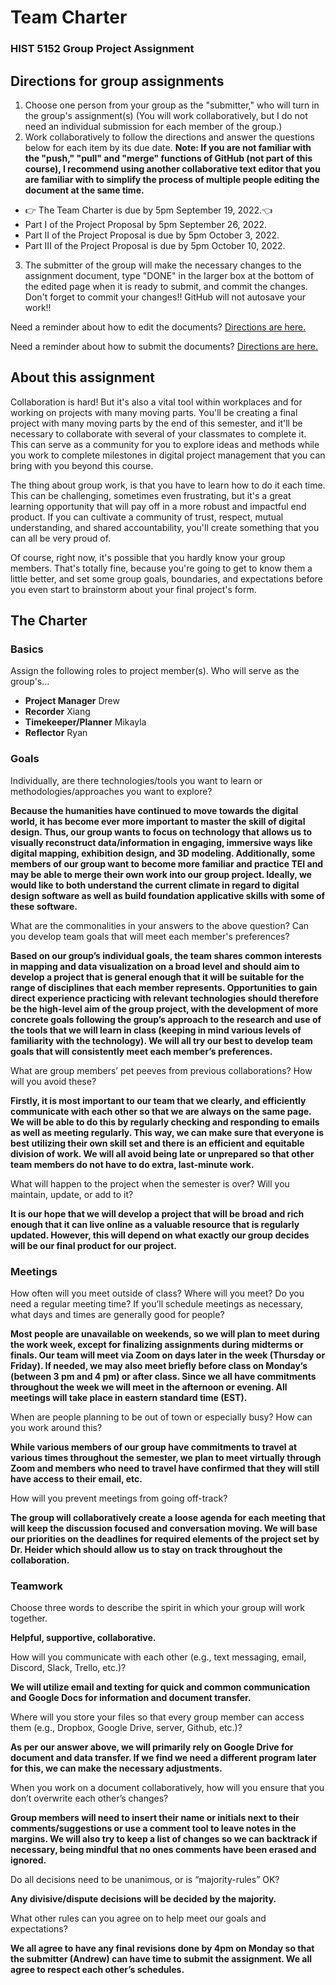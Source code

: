 # Team Charter
### HIST 5152 Group Project Assignment

## Directions for group assignments
1. Choose one person from your group as the "submitter," who will turn in the group's assignment(s) (You will work collaboratively, but I do not need an individual submission for each member of the group.)
2. Work collaboratively to follow the directions and answer the questions below for each item by its due date. **Note: If you are not familiar with the "push," "pull" and "merge" functions of GitHub (not part of this course), I recommend using another collaborative text editor that you are familiar with to simplify the process of multiple people editing the document at the same time.**
- 👉 The Team Charter is due by 5pm September 19, 2022.👈
- Part I of the Project Proposal by 5pm September 26, 2022.
- Part II of the Project Proposal is due by 5pm October 3, 2022.
- Part III of the Project Proposal is due by 5pm October 10, 2022.
3. The submitter of the group will make the necessary changes to the assignment document, type "DONE" in the larger box at the bottom of the edited page when it is ready to submit, and commit the changes. Don't forget to commit your changes!! GitHub will not autosave your work!!

Need a reminder about how to edit the documents? [Directions are here.](https://github.com/HIST5152/assignments#editing-the-documents)

Need a reminder about how to submit the documents? [Directions are here.](https://github.com/HIST5152/assignments#submitting-the-documents)

## About this assignment
Collaboration is hard! But it's also a vital tool within workplaces and for working on projects with many moving parts. You'll be creating a final project with many moving parts by the end of this semester, and it'll be necessary to collaborate with several of your classmates to complete it. This can serve as a community for you to explore ideas and methods while you work to complete milestones in digital project management that you can bring with you beyond this course.

The thing about group work, is that you have to learn how to do it each time. This can be challenging, sometimes even frustrating, but it's a great learning opportunity that will pay off in a more robust and impactful end product. If you can cultivate a community of trust, respect, mutual understanding, and shared accountability, you'll create something that you can all be very proud of.

Of course, right now, it's possible that you hardly know your group members. That's totally fine, because you're going to get to know them a little better, and set some group goals, boundaries, and expectations before you even start to brainstorm about your final project's form.

## The Charter

### Basics
Assign the following roles to project member(s).
Who will serve as the group's...
- **Project Manager** Drew
- **Recorder** Xiang
- **Timekeeper/Planner** Mikayla
- **Reflector** Ryan

### Goals
Individually, are there technologies/tools you want to learn or methodologies/approaches you want to explore?

**Because the humanities have continued to move towards the digital world, it has become ever more important to master the skill of digital design. Thus, our group wants to focus on technology that allows us to visually reconstruct data/information in engaging, immersive ways like digital mapping, exhibition design, and 3D modeling. Additionally, some members of our group want to become more familiar and practice TEI and may be able to merge their own work into our group project. Ideally, we would like to both understand the current climate in regard to digital design software as well as build foundation applicative skills with some of these software.** 

What are the commonalities in your answers to the above question? Can you develop team goals that will meet each member's preferences?

**Based on our group’s individual goals, the team shares common interests in mapping and data visualization on a broad level and should aim to develop a project that is general enough that it will be suitable for the range of disciplines that each member represents. Opportunities to gain direct experience practicing with relevant technologies should therefore be the high-level aim of the group project, with the development of more concrete goals following the group’s approach to the research and use of the tools that we will learn in class (keeping in mind various levels of familiarity with the technology). We will all try our best to develop team goals that will consistently meet each member’s preferences.**

What are group members’ pet peeves from previous collaborations? How will you avoid these?

**Firstly, it is most important to our team that we clearly, and efficiently communicate with each other so that we are always on the same page. We will be able to do this by regularly checking and responding to emails as well as meeting regularly. This way, we can make sure that everyone is best utilizing their own skill set and there is an efficient and equitable division of work. We will all avoid being late or unprepared so that other team members do not have to do extra, last-minute work.**

What will happen to the project when the semester is over? Will you maintain, update, or add to it?

**It is our hope that we will develop a project that will be broad and rich enough that it can live online as a valuable resource that is regularly updated. However, this will depend on what exactly our group decides will be our final product for our project.**

### Meetings
How often will you meet outside of class? Where will you meet? Do you need a regular meeting time? If you’ll schedule meetings as necessary, what days and times are generally good for people?

**Most people are unavailable on weekends, so we will plan to meet during the work week, except for finalizing assignments during midterms or finals. Our team will meet via Zoom on days later in the week (Thursday or Friday). If needed, we may also meet briefly before class on Monday’s (between 3 pm and 4 pm) or after class. Since we all have commitments throughout the week we will meet in the afternoon or evening. All meetings will take place in eastern standard time (EST).**

When are people planning to be out of town or especially busy? How can you work around this?

**While various members of our group have commitments to travel at various times throughout the semester, we plan to meet virtually through Zoom and members who need to travel have confirmed that they will still have access to their email, etc.**

How will you prevent meetings from going off-track?

**The group will collaboratively create a loose agenda for each meeting that will keep the discussion focused and conversation moving. We will base our priorities on the deadlines for required elements of the project set by Dr. Heider which should allow us to stay on track throughout the collaboration.**

### Teamwork
Choose three words to describe the spirit in which your group will work together.

**Helpful, supportive, collaborative.**

How will you communicate with each other (e.g., text messaging, email, Discord, Slack, Trello, etc.)?

**We will utilize email and texting for quick and common communication and Google Docs for information and document transfer.**

Where will you store your files so that every group member can access them (e.g., Dropbox, Google Drive, server, Github, etc.)?

**As per our answer above, we will primarily rely on Google Drive for document and data transfer. If we find we need a different program later for this, we can make the necessary adjustments.**

When you work on a document collaboratively, how will you ensure that you don’t overwrite each other’s changes?

**Group members will need to insert their name or initials next to their comments/suggestions or use a comment tool to leave notes in the margins. We will also try to keep a list of changes so we can backtrack if necessary, being mindful that no ones comments have been erased and ignored.**

Do all decisions need to be unanimous, or is “majority-rules” OK?

**Any divisive/dispute decisions will be decided by the majority.**

What other rules can you agree on to help meet our goals and expectations?

**We all agree to have any final revisions done by 4pm on Monday so that the submitter (Andrew) can have time to submit the assignment. We all agree to respect each other’s schedules.**

